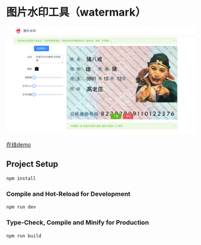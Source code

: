 # 图片水印工具（watermark）

![](./preview.png)

[在线demo](http://opensource.lizhijun.com.cn/watermark/)
## Project Setup

```sh
npm install
```

### Compile and Hot-Reload for Development

```sh
npm run dev
```

### Type-Check, Compile and Minify for Production

```sh
npm run build
```
